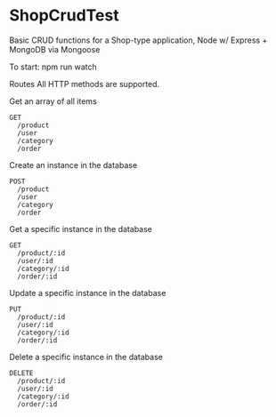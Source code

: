 # ShopCrudTest
Basic CRUD functions for a Shop-type application, Node w/ Express + MongoDB via Mongoose

To start:
npm run watch

Routes
All HTTP methods are supported.

Get an array of all items
```
GET
  /product 
  /user 
  /category 
  /order
 ```
Create an instance in the database
```
POST	
  /product 
  /user 
  /category 
  /order
```
Get a specific instance in the database
```
GET 
  /product/:id 
  /user/:id 
  /category/:id 
  /order/:id
```
Update a specific instance in the database
```
PUT	
  /product/:id 
  /user/:id 
  /category/:id 
  /order/:id
```
Delete a specific instance in the database
```
DELETE	
  /product/:id 
  /user/:id 
  /category/:id 
  /order/:id
```
